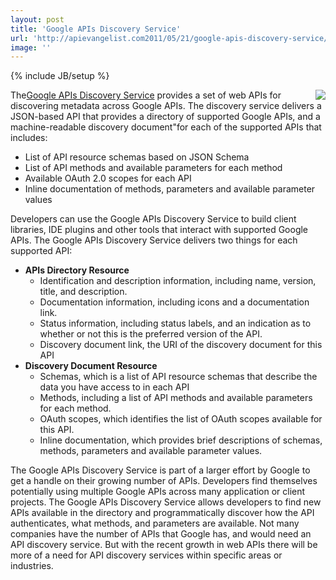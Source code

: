 ```yaml
---
layout: post
title: 'Google APIs Discovery Service'
url: 'http://apievangelist.com2011/05/21/google-apis-discovery-service/'
image: ''
---
```

{% include JB/setup %}
<img src="http://kinlane-productions.s3.amazonaws.com/google/google-apis-discovery-filing-cabinet.png"  align="right" />The<a title="Google APIs Discovery Service" href="http://code.google.com/apis/discovery/index.html">Google APIs Discovery Service</a> provides a set of web APIs for discovering metadata across Google APIs.
The discovery service delivers a JSON-based API that provides a directory of supported Google APIs, and a machine-readable discovery document"for each of the supported APIs that includes:
<ul >
     <li>List of API resource schemas based on JSON Schema
     </li>
     <li>List of API methods and available parameters for each method
     </li>
     <li>Available OAuth 2.0 scopes for each API
     </li>
     <li>Inline documentation of methods, parameters and available parameter values
     </li>
</ul>Developers can use the Google APIs Discovery Service to build client libraries, IDE plugins and other tools that interact with supported Google APIs.
The Google APIs Discovery Service delivers two things for each supported API:
<ul >
     <li>
          <strong>APIs Directory Resource</strong>
          <ul >
               <li>Identification and description information, including name, version, title, and description.
               </li>
               <li>Documentation information, including icons and a documentation link.
               </li>
               <li>Status information, including status labels, and an indication as to whether or not this is the preferred version of the API.
               </li>
               <li>Discovery document link, the URI of the discovery document for this API
               </li>
          </ul>
     </li>
     <li>
          <strong>Discovery Document Resource</strong>
          <ul >
               <li>Schemas, which is a list of API resource schemas that describe the data you have access to in each API
               </li>
               <li>Methods, including a list of API methods and available parameters for each method.
               </li>
               <li>OAuth scopes, which identifies the list of OAuth scopes available for this API.
               </li>
               <li>Inline documentation, which provides brief descriptions of schemas, methods, parameters and available parameter values.
               </li>
          </ul>
     </li>
</ul>The Google APIs Discovery Service is part of a larger effort by Google to get a handle on their growing number of APIs. Developers find themselves potentially using multiple Google APIs across many application or client projects.
The Google APIs Discovery Service allows developers to find new APIs available in the directory and programmatically discover how the API authenticates, what methods, and parameters are available.
Not many companies have the number of APIs that Google has, and would need an API discovery service. But with the recent growth in web APIs there will be more of a need for API discovery services within specific areas or industries.
